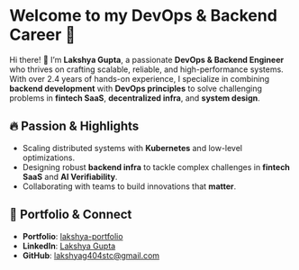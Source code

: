 # Welcome to my DevOps & Backend Career 🌟

Hi there! 👋 I’m **Lakshya Gupta**, a passionate **DevOps & Backend Engineer** who thrives on crafting scalable, reliable, and high-performance systems. With over 2.4 years of hands-on experience, I specialize in combining **backend development** with **DevOps principles** to solve challenging problems in **fintech SaaS**, **decentralized infra**, and **system design**.

## 🔥 Passion & Highlights
- Scaling distributed systems with **Kubernetes** and low-level optimizations.  
- Designing robust **backend infra** to tackle complex challenges in **fintech SaaS** and **AI Verifiability**.  
- Collaborating with teams to build innovations that **matter**.

## 🌟 Portfolio & Connect

- **Portfolio**: [lakshya-portfolio](https://lakshyag404stc-portfolio.vercel.app/)  
- **LinkedIn**: [Lakshya Gupta](https://www.linkedin.com/in/lakshya-gupta-291645252)  
- **GitHub**: [lakshyag404stc@gmail.com](https://github.com/lakshya404stc)
